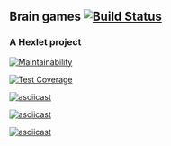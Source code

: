 ## Brain games [![Build Status](https://travis-ci.org/Cred1Tor/backend-project-lvl1.svg?branch=master)](https://travis-ci.org/Cred1Tor/backend-project-lvl1)
### A Hexlet project

[![Maintainability](https://api.codeclimate.com/v1/badges/a99a88d28ad37a79dbf6/maintainability)](https://codeclimate.com/github/codeclimate/codeclimate/maintainability)

[![Test Coverage](https://api.codeclimate.com/v1/badges/a99a88d28ad37a79dbf6/test_coverage)](https://codeclimate.com/github/codeclimate/codeclimate/test_coverage)

[![asciicast](https://asciinema.org/a/6gLcQE6lJBssFcgOofGnXNN3A.svg)](https://asciinema.org/a/6gLcQE6lJBssFcgOofGnXNN3A)

[![asciicast](https://asciinema.org/a/ARM1Z8MnXghWofyua0KiTSsgn.svg)](https://asciinema.org/a/ARM1Z8MnXghWofyua0KiTSsgn)

[![asciicast](https://asciinema.org/a/Hllw2kZNUrtQRRbVNvPkWfrcn.svg)](https://asciinema.org/a/Hllw2kZNUrtQRRbVNvPkWfrcn)